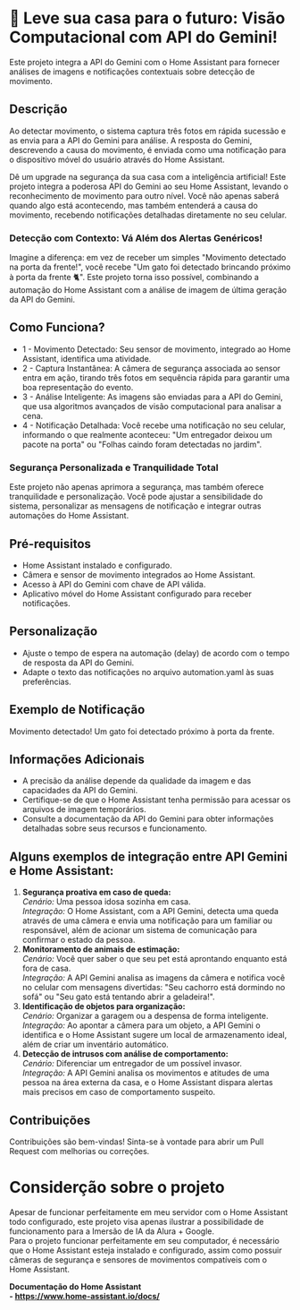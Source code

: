 # 🚀 Leve sua casa para o futuro: Visão Computacional com API do Gemini!

Este projeto integra a API do Gemini com o Home Assistant para fornecer análises de imagens e notificações contextuais sobre detecção de movimento.

## Descrição
Ao detectar movimento, o sistema captura três fotos em rápida sucessão e as envia para a API do Gemini para análise. A resposta do Gemini, descrevendo a causa do movimento, é enviada como uma notificação para o dispositivo móvel do usuário através do Home Assistant.

Dê um upgrade na segurança da sua casa com a inteligência artificial! Este projeto integra a poderosa API do Gemini ao seu Home Assistant, levando o reconhecimento de movimento para outro nível. Você não apenas saberá quando algo está acontecendo, mas também entenderá a causa do movimento, recebendo notificações detalhadas diretamente no seu celular.

### Detecção com Contexto: Vá Além dos Alertas Genéricos!
Imagine a diferença: em vez de receber um simples "Movimento detectado na porta da frente!", você recebe "Um gato foi detectado brincando próximo à porta da frente 🐈". Este projeto torna isso possível, combinando a automação do Home Assistant com a análise de imagem de última geração da API do Gemini.

## Como Funciona?
* 1 - Movimento Detectado: Seu sensor de movimento, integrado ao Home Assistant, identifica uma atividade.
* 2 - Captura Instantânea: A câmera de segurança associada ao sensor entra em ação, tirando três fotos em sequência rápida para garantir uma boa representação do evento.
* 3 - Análise Inteligente: As imagens são enviadas para a API do Gemini, que usa algoritmos avançados de visão computacional para analisar a cena.
* 4 - Notificação Detalhada: Você recebe uma notificação no seu celular, informando o que realmente aconteceu: "Um entregador deixou um pacote na porta" ou "Folhas caindo foram detectadas no jardim".

### Segurança Personalizada e Tranquilidade Total
Este projeto não apenas aprimora a segurança, mas também oferece tranquilidade e personalização. Você pode ajustar a sensibilidade do sistema, personalizar as mensagens de notificação e integrar outras automações do Home Assistant.

## Pré-requisitos
* Home Assistant instalado e configurado.
* Câmera e sensor de movimento integrados ao Home Assistant.
* Acesso à API do Gemini com chave de API válida.
* Aplicativo móvel do Home Assistant configurado para receber notificações.

## Personalização
* Ajuste o tempo de espera na automação (delay) de acordo com o tempo de resposta da API do Gemini.
* Adapte o texto das notificações no arquivo automation.yaml às suas preferências.

## Exemplo de Notificação
Movimento detectado!
Um gato foi detectado próximo à porta da frente.

## Informações Adicionais
* A precisão da análise depende da qualidade da imagem e das capacidades da API do Gemini.
* Certifique-se de que o Home Assistant tenha permissão para acessar os arquivos de imagem temporários.
* Consulte a documentação da API do Gemini para obter informações detalhadas sobre seus recursos e funcionamento.

## Alguns exemplos de integração entre API Gemini e Home Assistant:
1. <b>Segurança proativa em caso de queda:</b><br>
<i>Cenário:</i> Uma pessoa idosa sozinha em casa.<br>
<i>Integração:</i> O Home Assistant, com a API Gemini, detecta uma queda através de uma câmera e envia uma notificação para um familiar ou responsável, além de acionar um sistema de comunicação para confirmar o estado da pessoa.
2. <b>Monitoramento de animais de estimação:</b><br>
<i>Cenário:</i> Você quer saber o que seu pet está aprontando enquanto está fora de casa.<br>
<i>Integração:</i> A API Gemini analisa as imagens da câmera e notifica você no celular com mensagens divertidas: "Seu cachorro está dormindo no sofá" ou "Seu gato está tentando abrir a geladeira!".
3. <b>Identificação de objetos para organização:</b><br>
<i>Cenário:</i> Organizar a garagem ou a despensa de forma inteligente.<br>
<i>Integração:</i> Ao apontar a câmera para um objeto, a API Gemini o identifica e o Home Assistant sugere um local de armazenamento ideal, além de criar um inventário automático.
4. <b>Detecção de intrusos com análise de comportamento:</b><br>
<i>Cenário:</i> Diferenciar um entregador de um possível invasor.<br>
<i>Integração:</i> A API Gemini analisa os movimentos e atitudes de uma pessoa na área externa da casa, e o Home Assistant dispara alertas mais precisos em caso de comportamento suspeito.

## Contribuições
Contribuições são bem-vindas! Sinta-se à vontade para abrir um Pull Request com melhorias ou correções.

# Considerção sobre o projeto
Apesar de funcionar perfeitamente em meu servidor com o Home Assistant todo configurado, este projeto visa apenas ilustrar a possibilidade de funcionamento para a Imersão de IA da Alura + Google.<br>
Para o projeto funcionar perfeitamente em seu computador, é necessário que o Home Assistant esteja instalado e configurado, assim como possuir câmeras de segurança e sensores de movimentos compatíveis com o Home Assistant.<br>

<b>Documentação do Home Assistant</br> - https://www.home-assistant.io/docs/
